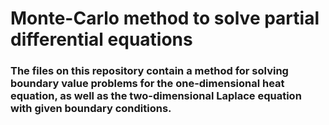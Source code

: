 # Monte-Carlo method to solve partial differential equations
### The files on this repository contain a method for solving boundary value problems for the one-dimensional heat equation, as well as the two-dimensional Laplace equation with given boundary conditions.
